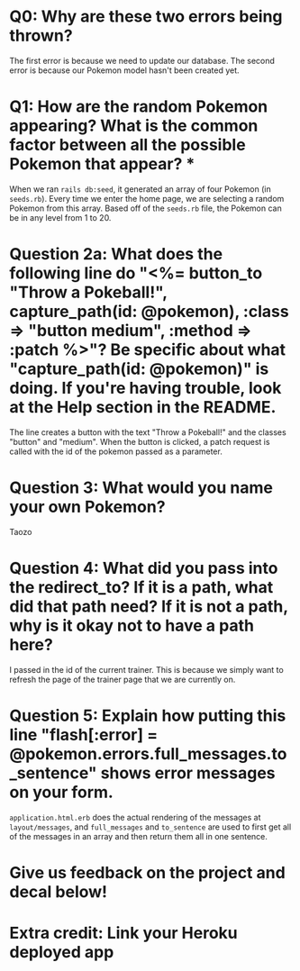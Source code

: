 # Q0: Why are these two errors being thrown?
The first error is because we need to update our database.
The second error is because our Pokemon model hasn't been created yet.

# Q1: How are the random Pokemon appearing? What is the common factor between all the possible Pokemon that appear? *
When we ran `rails db:seed`, it generated an array of four Pokemon (in `seeds.rb`). Every time we enter the home page, we are selecting a random Pokemon from this array. Based off of the `seeds.rb` file, the Pokemon can be in any level from 1 to 20.

# Question 2a: What does the following line do "<%= button_to "Throw a Pokeball!", capture_path(id: @pokemon), :class => "button medium", :method => :patch %>"? Be specific about what "capture_path(id: @pokemon)" is doing. If you're having trouble, look at the Help section in the README.
The line creates a button with the text "Throw a Pokeball!" and the classes "button" and "medium". 
When the button is clicked, a patch request is called with the id of the pokemon passed as a parameter.

# Question 3: What would you name your own Pokemon?
Taozo

# Question 4: What did you pass into the redirect_to? If it is a path, what did that path need? If it is not a path, why is it okay not to have a path here?
I passed in the id of the current trainer. This is because we simply want to refresh the page of the trainer page that we are currently on.

# Question 5: Explain how putting this line "flash[:error] = @pokemon.errors.full_messages.to_sentence" shows error messages on your form.
`application.html.erb` does the actual rendering of the messages at `layout/messages`, and `full_messages` and `to_sentence` are used to first get all of the messages in an array and then return them all in one sentence.

# Give us feedback on the project and decal below!

# Extra credit: Link your Heroku deployed app
